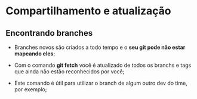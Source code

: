 # Compartilhamento e atualização

## Encontrando branches

* Branches novos são criados a todo tempo e o **seu git pode não estar mapeando eles**;

* Com o comando **git fetch** você é atualizado de todos os branchs e tags que ainda não estão reconhecidos por você;

* Este comando é útil para utilizar o branch de algum outro dev do time, por exemplo;
